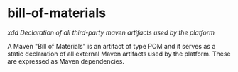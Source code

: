 # bill-of-materials
_xdd  Declaration of all third-party maven artifacts used by the platform_

A Maven "Bill of Materials" is an artifact of type POM and it serves as a static declaration of all external Maven artifacts used by the platform. These are expressed as Maven dependencies.

 
